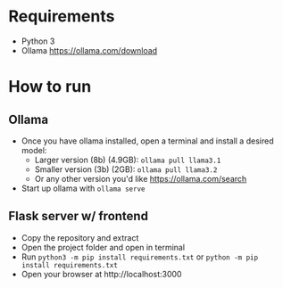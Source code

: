 # Requirements
- Python 3
- Ollama https://ollama.com/download

# How to run

## Ollama
- Once you have ollama installed, open a terminal and install a desired model:
  - Larger version (8b) (4.9GB): `ollama pull llama3.1`
  - Smaller version (3b) (2GB): `ollama pull llama3.2`
  - Or any other version you'd like https://ollama.com/search
- Start up ollama with `ollama serve`

## Flask server w/ frontend
- Copy the repository and extract
- Open the project folder and open in terminal
- Run `python3 -m pip install requirements.txt` or `python -m pip install requirements.txt`
- Open your browser at http://localhost:3000
